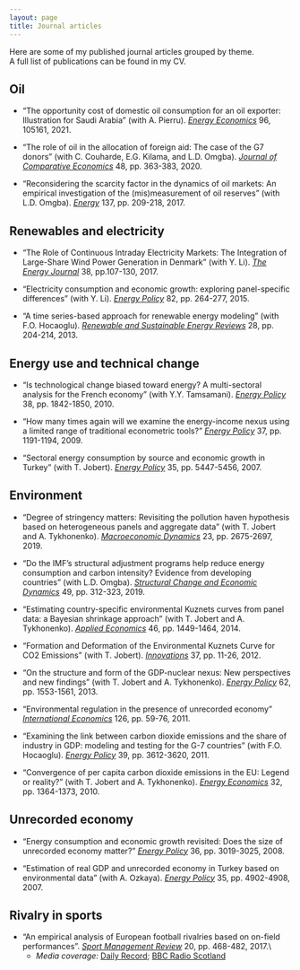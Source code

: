 ```yaml
---
layout: page
title: Journal articles
---
```


Here are some of my published journal articles grouped by theme.\
A full list of publications can be found in my CV.

## Oil

- “The opportunity cost of domestic oil consumption for an oil exporter: Illustration for Saudi Arabia” (with A. Pierru). [*Energy Economics*](https://www.sciencedirect.com/science/article/pii/S0140988321000669) 96, 105161, 2021.

- “The role of oil in the allocation of foreign aid: The case of the G7 donors” (with C. Couharde, E.G. Kilama, and L.D. Omgba). [*Journal of Comparative Economics*](https://www.sciencedirect.com/science/article/pii/S0147596718301872) 48, pp. 363-383, 2020.

- “Reconsidering the scarcity factor in the dynamics of oil markets: An empirical investigation of the (mis)measurement of oil reserves” (with L.D. Omgba). [*Energy*](https://www.sciencedirect.com/science/article/pii/S0360544217311878) 137, pp. 209-218, 2017.

## Renewables and electricity

- “The Role of Continuous Intraday Electricity Markets: The Integration of Large-Share Wind Power Generation in Denmark” (with Y. Li). [*The Energy Journal*](http://www.iaee.org/energyjournal/article/2879) 38, pp.107-130, 2017.

- “Electricity consumption and economic growth: exploring panel-specific differences” (with Y. Li). [*Energy Policy*](https://www.sciencedirect.com/science/article/pii/S030142151400665X) 82, pp. 264-277, 2015.

- “A time series-based approach for renewable energy modeling” (with F.O. Hocaoglu). [*Renewable and Sustainable Energy Reviews*](https://www.sciencedirect.com/science/article/pii/S1364032113004991) 28, pp. 204-214, 2013.


## Energy use and technical change

- “Is technological change biased toward energy? A multi-sectoral analysis for the French economy” (with Y.Y. Tamsamani). [*Energy Policy*](https://www.sciencedirect.com/science/article/pii/S0301421509009112) 38, pp. 1842-1850, 2010.

- “How many times again will we examine the energy-income nexus using a limited range of traditional econometric tools?” [*Energy Policy*](https://www.sciencedirect.com/science/article/pii/S0301421508007192) 37, pp. 1191-1194, 2009.

- “Sectoral energy consumption by source and economic growth in Turkey” (with T. Jobert). [*Energy Policy*](https://www.sciencedirect.com/science/article/pii/S030142150700208X) 35, pp. 5447-5456, 2007.


## Environment

- “Degree of stringency matters: Revisiting the pollution haven hypothesis based on heterogeneous panels and aggregate data” (with T. Jobert and A. Tykhonenko). [*Macroeconomic Dynamics*](https://www.cambridge.org/core/journals/macroeconomic-dynamics/article/abs/degree-of-stringency-matters-revisiting-the-pollution-haven-hypothesis-based-on-heterogeneous-panels-and-aggregate-data/187AD044E2C317FD7DB057860F622A2A) 23, pp. 2675-2697, 2019.

- “Do the IMF’s structural adjustment programs help reduce energy consumption and carbon intensity? Evidence from developing countries” (with L.D. Omgba). [*Structural Change and Economic Dynamics*](https://www.sciencedirect.com/science/article/pii/S0954349X18302923) 49, pp. 312-323, 2019.

- “Estimating country-specific environmental Kuznets curves from panel data: a Bayesian shrinkage approach” (with T. Jobert and A. Tykhonenko). [*Applied Economics*](https://www.tandfonline.com/doi/abs/10.1080/00036846.2013.875111) 46, pp. 1449-1464, 2014.

- “Formation and Deformation of the Environmental Kuznets Curve for CO2 Emissions” (with T. Jobert). [*Innovations*](https://www.cairn-int.info/journal-innovations-2012-1-page-11.htm) 37, pp. 11-26, 2012.

- “On the structure and form of the GDP-nuclear nexus: New perspectives and new findings” (with T. Jobert and A. Tykhonenko). [*Energy Policy*](https://www.sciencedirect.com/science/article/pii/S0301421513007453) 62, pp. 1553-1561, 2013.

- “Environmental regulation in the presence of unrecorded economy” [*International Economics*](https://www.sciencedirect.com/science/article/pii/S2110701713600384) 126, pp. 59-76, 2011.

- “Examining the link between carbon dioxide emissions and the share of industry in GDP: modeling and testing for the G-7 countries” (with F.O. Hocaoglu). [*Energy Policy*](https://www.sciencedirect.com/science/article/pii/S0301421511002576) 39, pp. 3612-3620, 2011.

- “Convergence of per capita carbon dioxide emissions in the EU: Legend or reality?” (with T. Jobert and A. Tykhonenko). [*Energy Economics*](https://www.sciencedirect.com/science/article/pii/S0140988310000502) 32, pp. 1364-1373, 2010.


## Unrecorded economy

- “Energy consumption and economic growth revisited: Does the size of unrecorded economy matter?” [*Energy Policy*](https://www.sciencedirect.com/science/article/pii/S030142150800178X) 36, pp. 3019-3025, 2008.

- “Estimation of real GDP and unrecorded economy in Turkey based on environmental data” (with A. Ozkaya). [*Energy Policy*](https://www.sciencedirect.com/science/article/pii/S0301421507001711) 35, pp. 4902-4908, 2007.


## Rivalry in sports

- “An empirical analysis of European football rivalries based on on-field performances”. [*Sport Management Review*](https://www.sciencedirect.com/science/article/pii/S1441352316300948) 20, pp. 468-482, 2017.\
  - *Media coverage:* [Daily Record](https://www.dailyrecord.co.uk/news/scottish-news/celtic-rangers-need-cash-bitter-10059671); [BBC Radio Scotland](https://www.bbc.co.uk/programmes/b08hptzj)
